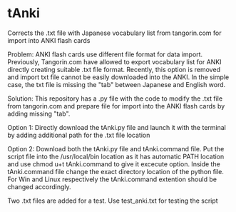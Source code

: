 # tAnki
Corrects the .txt file with Japanese vocabulary list from tangorin.com for import into ANKI flash cards


Problem: ANKI flash cards use different file format for data import. Previously, Tangorin.com have allowed to export vocabulary list for ANKI directly creating suitable .txt file format. Recently, this option is removed and import txt file cannot be easily downloaded into the ANKI. In the simple case, the txt file is missing the "tab" between Japanese and English word.

Solution: This repository has a .py file with the code to modify the .txt file from tangorin.com and prepare file for import into the ANKI flash cards by adding missing "tab".

Option 1: Directly download the tAnki.py file and launch it with the terminal by adding additional path for the .txt file location

Option 2: Download both the tAnki.py file and tAnki.command file. Put the script file into the /usr/local/bin location as it has automatic PATH location and use chmod u+t tAnki.command to give it excecute option. Inside the tAnki.command file change the exact directory location of the python file. For Win and Linux respectively the tAnki.command extention should be changed accordingly.

Two .txt files are added for a test. Use test_anki.txt for testing the script
